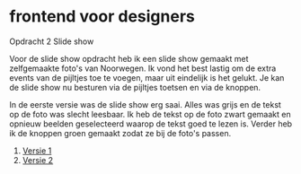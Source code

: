 # frontend voor designers

Opdracht 2      Slide show

Voor de slide show opdracht heb ik een slide show gemaakt met zelfgemaakte foto's van Noorwegen.
Ik vond het best lastig om de extra events van de pijltjes toe te voegen, maar uit eindelijk is het gelukt.
Je kan de slide show nu besturen via de pijltjes toetsen en via de knoppen.

In de eerste versie was de slide show erg saai. Alles was grijs en de tekst op de foto was slecht leesbaar.
Ik heb de tekst op de foto zwart gemaakt en opnieuw beelden geselecteerd waarop de tekst goed te lezen is.
Verder heb ik de knoppen groen gemaakt zodat ze bij de foto's passen.

1. [Versie 1](https://esmeebarten.github.io/frontendvoordesigners/opdracht2/v1/)
2. [Versie 2](https://esmeebarten.github.io/frontendvoordesigners/opdracht2/v2/)

